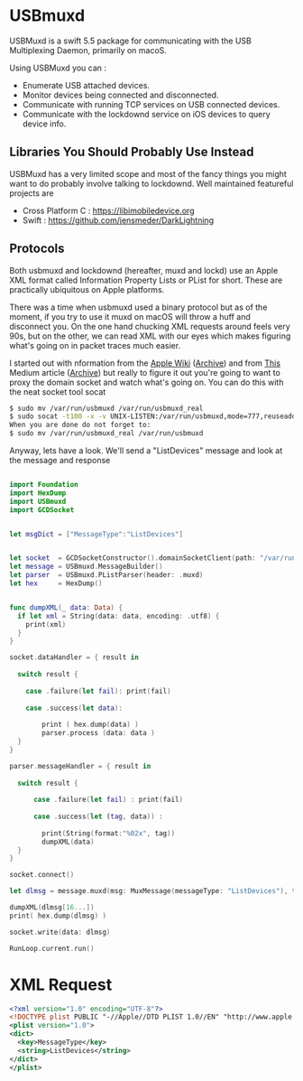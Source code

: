 # USBmuxd
 
 USBMuxd is a swift 5.5 package for communicating with the USB Multiplexing Daemon, primarily on macoS.
 
 Using USBMuxd you can :
 
 * Enumerate USB attached devices.
 * Monitor devices being connected and disconnected.
 * Communicate with running TCP services on USB connected devices.
 * Communicate with the lockdownd service on iOS devices to query device info.
 
 
## Libraries You Should Probably Use Instead

USBMuxd has a very limited scope and most of the fancy things you might want to do probably involve
talking to lockdownd. Well maintained featureful projects are 

* Cross Platform C : https://libimobiledevice.org
* Swift : https://github.com/jensmeder/DarkLightning


## Protocols

Both usbmuxd and lockdownd (hereafter, muxd and lockd) use an Apple XML format called 
Information Property Lists or PList for short. These are practically ubiquitous on Apple platforms.

There was a time when usbmuxd used a binary protocol but as of the moment, if you try to use it 
muxd on macOS will throw a huff and disconnect you.  On the one hand chucking XML requests around
feels very 90s, but on the other, we can read XML with our eyes which makes figuring what's going on 
in packet traces much easier.

I started out with nformation from the [Apple Wiki](https://theapplewiki.com/wiki/Usbmux) ([Archive](https://archive.is/6Mu0D))
and from [This](https://jon-gabilondo-angulo-7635.medium.com/understanding-usbmux-and-the-ios-lockdown-service-7f2a1dfd07ae)
Medium article ([Archive](https://archive.is/uLAyw)) but really to figure it out you're going to want to proxy 
the domain socket and watch what's going on. You can do this with the neat socket tool socat

```bash
$ sudo mv /var/run/usbmuxd /var/run/usbmuxd_real
$ sudo socat -t100 -x -v UNIX-LISTEN:/var/run/usbmuxd,mode=777,reuseaddr,fork UNIX-CONNECT:/var/run/usbmux_real
When you are done do not forget to:
$ sudo mv /var/run/usbmuxd_real /var/run/usbmuxd
```

Anyway, lets have a look. We'll send a "ListDevices" message and look at the message and response

```swift

import Foundation
import HexDump
import USBmuxd
import GCDSocket


let msgDict = ["MessageType":"ListDevices"]


let socket  = GCDSocketConstructor().domainSocketClient(path: "/var/run/usbmuxd")
let message = USBmuxd.MessageBuilder()
let parser  = USBmuxd.PListParser(header: .muxd)
let hex     = HexDump()


func dumpXML(_ data: Data) {
  if let xml = String(data: data, encoding: .utf8) {
    print(xml)
  }
}

socket.dataHandler = { result in
  
  switch result {
    
    case .failure(let fail): print(fail)
    
    case .success(let data):
       
        print ( hex.dump(data) )
        parser.process (data: data )
  }
}

parser.messageHandler = { result in
  
  switch result {
    
      case .failure(let fail) : print(fail)
    
      case .success(let (tag, data)) :
        
        print(String(format:"%02x", tag))
        dumpXML(data)
  }
}

socket.connect()

let dlmsg = message.muxd(msg: MuxMessage(messageType: "ListDevices"), tag: 0xdeadbeef)

dumpXML(dlmsg[16...])
print( hex.dump(dlmsg) )

socket.write(data: dlmsg)

RunLoop.current.run()
```

# XML Request
```xml
<?xml version="1.0" encoding="UTF-8"?>
<!DOCTYPE plist PUBLIC "-//Apple//DTD PLIST 1.0//EN" "http://www.apple.com/DTDs/PropertyList-1.0.dtd">
<plist version="1.0">
<dict>
  <key>MessageType</key>
  <string>ListDevices</string>
</dict>
</plist>
```
